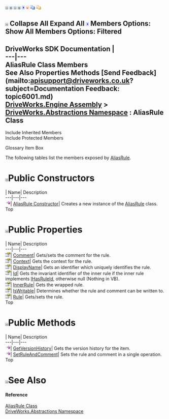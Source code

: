 ![](dotnetimages/collapse.gif) ![](dotnetimages/expand.gif) ![](dotnetimages/collapse.gif) ![](dotnetimages/expand.gif) ![](dotnetimages/drpdown.gif) ![](dotnetimages/drpdown_orange.gif) ![](dotnetimages/copycode.gif) ![](dotnetimages/copycodeHighlight.gif)

![](dotnetimages/collapse.gif) Collapse All Expand All ![](dotnetimages/drpdown.gif) Members Options: Show All  Members Options: Filtered   
---  
DriveWorks SDK Documentation  |   
---|---  
AliasRule Class Members   
See Also Properties Methods [Send Feedback](mailto:apisupport@driveworks.co.uk?subject=Documentation Feedback: topic6001.md)  
[DriveWorks.Engine Assembly](topic2156.md) > [DriveWorks.Abstractions Namespace](topic5939.md) : AliasRule Class  
---  
  
Include Inherited Members    
Include Protected Members  


Glossary Item Box

The following tables list the members exposed by [AliasRule](topic6001.md).

# ![](dotnetimages/collapse.gif)Public Constructors

| Name| Description  
---|---|---  
![Public Constructor](dotnetimages/publicConstructor.gif)| [AliasRule Constructor](topic6007.md)| Creates a new instance of the [AliasRule](topic6001.md) class.   
Top

# ![](dotnetimages/collapse.gif)Public Properties

| Name| Description  
---|---|---  
![Public Property](dotnetimages/publicProperty.gif)| [Comment](topic6010.md)| Gets/sets the comment for the rule.   
![Public Property](dotnetimages/publicProperty.gif)| [Context](topic6011.md)| Gets the context for the rule.   
![Public Property](dotnetimages/publicProperty.gif)| [DisplayName](topic6012.md)| Gets an identifier which uniquely identifies the rule.   
![Public Property](dotnetimages/publicProperty.gif)| [Id](topic6013.md)| Gets the invariant identifier of the inner rule if the inner rule implements [IHasRuleId](topic5957.md), otherwise null (Nothing in VB).   
![Public Property](dotnetimages/publicProperty.gif)| [InnerRule](topic6014.md)| Gets the wrapped rule.   
![Public Property](dotnetimages/publicProperty.gif)| [IsWritable](topic6015.md)| Determines whether the rule and comment can be written to.   
![Public Property](dotnetimages/publicProperty.gif)| [Rule](topic6016.md)| Gets/sets the rule.   
Top

# ![](dotnetimages/collapse.gif)Public Methods

| Name| Description  
---|---|---  
![Public Method](dotnetimages/publicMethod.gif)| [GetVersionHistory](topic6008.md)| Gets the version history for the item.   
![Public Method](dotnetimages/publicMethod.gif)| [SetRuleAndComment](topic6009.md)| Sets the rule and comment in a single operation.   
Top

# ![](dotnetimages/collapse.gif)See Also

#### Reference

[AliasRule Class](topic6001.md)   
[DriveWorks.Abstractions Namespace](topic5939.md)


